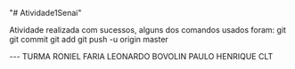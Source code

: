 "# Atividade1Senai" 

Atividade realizada com sucessos, alguns dos comandos usados foram:
git 
git commit 
git add
git push -u origin master 

--- TURMA 
RONIEL FARIA
LEONARDO BOVOLIN
PAULO HENRIQUE CLT 
